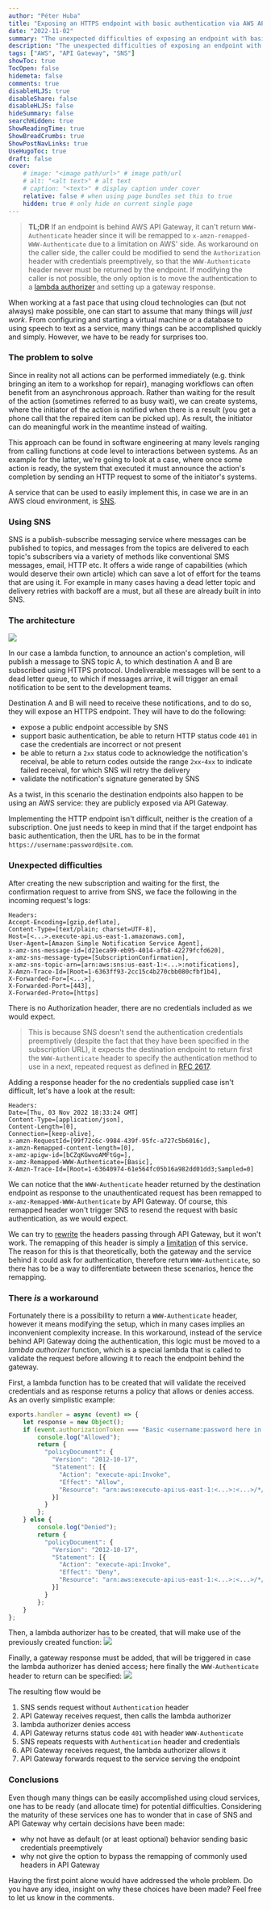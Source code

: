 ```yaml
---
author: "Péter Huba"
title: "Exposing an HTTPS endpoint with basic authentication via AWS API Gateway"
date: "2022-11-02"
summary: "The unexpected difficulties of exposing an endpoint with basic authentication via AWS API Gateway, to receive notifications from SNS"
description: "The unexpected difficulties of exposing an endpoint with basic authentication via AWS API Gateway, to receive notifications from SNS"
tags: ["AWS", "API Gateway", "SNS"]
showToc: true
TocOpen: false
hidemeta: false
comments: true
disableHLJS: true
disableShare: false
disableHLJS: false
hideSummary: false
searchHidden: true
ShowReadingTime: true
ShowBreadCrumbs: true
ShowPostNavLinks: true
UseHugoToc: true
draft: false
cover:
    # image: "<image path/url>" # image path/url
    # alt: "<alt text>" # alt text
    # caption: "<text>" # display caption under cover
    relative: false # when using page bundles set this to true
    hidden: true # only hide on current single page
---
```


> **TL;DR** If an endpoint is behind AWS API Gateway, it can't return `WWW-Authenticate` header since it will be remapped to `x-amzn-remapped-WWW-Authenticate` due to
a limitation on AWS' side.
As workaround on the caller side, the caller could be modified to send the `Authorization` header with credentials preemptively, so that the `WWW-Authenticate`
header never must be returned by the endpoint. If modifying the caller is not possible, the only option is to move the authentication to a 
[lambda authorizer](https://docs.aws.amazon.com/apigateway/latest/developerguide/apigateway-use-lambda-authorizer.html) and setting up a gateway response.

When working at a fast pace that using cloud technologies can (but not always) make possible, one can start to assume that many things will _just work_.
From configuring and starting a virtual machine or a database to using speech to text as a service, many things can be accomplished quickly and simply.
 However, we have to be ready for surprises too.

### The problem to solve
Since in reality not all actions can be performed immediately (e.g. think bringing an item to a workshop for repair), managing workflows can often benefit from an
 asynchronous approach. Rather than waiting for the result of the action (sometimes referred to as busy wait), we can create systems, where the
 initiator of the action is notified when there is a result (you get a phone call that the repaired item can be picked up). As result, the initiator can do
 meaningful work in the meantime instead of waiting.

This approach can be found in software engineering at many levels ranging from calling functions at code level to interactions between systems. As an example
for the latter, we're going to look at a case, where once some action is ready, the system that executed it must announce the action's completion by sending an HTTP request to some of the initiator's systems.

A service that can be used to easily implement this, in case we are in an AWS cloud environment, is [SNS](https://aws.amazon.com/sns/).

### Using SNS
SNS is a publish-subscribe messaging service where messages can be published to topics, and messages from the topics are delivered to each topic's subscribers
via a variety of methods like conventional SMS messages, email, HTTP etc. It offers a wide range of capabilities (which would deserve their own article)
 which can save a lot of effort for the teams that are using it. For example in many cases having a dead letter topic and delivery retries with backoff
  are a must, but all these are already built in into SNS. 

### The architecture
![](/sns.png)

In our case a lambda function, to announce an action's completion, will publish a message to SNS topic A, to which destination A and B are subscribed using
HTTPS protocol. Undeliverable messages will be sent to a dead letter queue, to which if messages arrive, it will trigger an email notification to be sent to the
development teams.

Destination A and B will need to receive these notifications, and to do so, they will expose an HTTPS endpoint. They will have to do the following:
* expose a public endpoint accessible by SNS
* support basic authentication, be able to return HTTP status code `401` in case the credentials are incorrect or not present
* be able to return a `2xx` status code to acknowledge the notification's receival, be able to return codes outside the range `2xx`-`4xx` to indicate failed receival,
for which SNS will retry the delivery
* validate the notification's signature generated by SNS

As a twist, in this scenario the destination endpoints also happen to be using an AWS service: they are publicly exposed via API Gateway.

Implementing the HTTP endpoint isn't difficult, neither is the creation of a subscription. One just needs to keep in mind that if the target endpoint has basic
authentication, then the URL has to be in the format `https://username:password@site.com`.

### Unexpected difficulties
After creating the new subscription and waiting for the first, the confirmation request to arrive from SNS, we face the following in the incoming request's logs: 
```
Headers: 
Accept-Encoding=[gzip,deflate],
Content-Type=[text/plain; charset=UTF-8],
Host=[<...>.execute-api.us-east-1.amazonaws.com],
User-Agent=[Amazon Simple Notification Service Agent],
x-amz-sns-message-id=[d21eca99-eb95-4014-afb8-42279fcfd620],
x-amz-sns-message-type=[SubscriptionConfirmation],
x-amz-sns-topic-arn=[arn:aws:sns:us-east-1:<...>:notifications],
X-Amzn-Trace-Id=[Root=1-6363ff93-2cc15c4b270cbb080cfbf1b4],
X-Forwarded-For=[<...>],
X-Forwarded-Port=[443],
X-Forwarded-Proto=[https]
```

There is no Authorization header, there are no credentials included as we would expect. 
> This is because SNS doesn't send the authentication credentials preemptively (despite the fact that they have been specified in the subscription URL),
  it expects the destination endpoint to return first the `WWW-Authenticate` header to specify the authentication method to use in a next, repeated
  request as defined in [RFC 2617](https://datatracker.ietf.org/doc/html/rfc2617).

Adding a response header for the no credentials supplied case isn't difficult, let's have a look at the result:
```
Headers:
Date=[Thu, 03 Nov 2022 18:33:24 GMT]
Content-Type=[application/json],
Content-Length=[0],
Connection=[keep-alive],
x-amzn-RequestId=[99f72c6c-9984-439f-95fc-a727c5b6016c],
x-amzn-Remapped-content-length=[0],
x-amz-apigw-id=[bCZqKGwvoAMFtGg=],
x-amz-Remapped-WWW-Authenticate=[Basic],
X-Amzn-Trace-Id=[Root=1-63640974-61e564fc05b16a982dd01dd3;Sampled=0]
```

We can notice that the `WWW-Authenticate` header returned by the destination endpoint as response to the unauthenticated request has been remapped to `x-amz-Remapped-WWW-Authenticate` by API Gateway. Of course, this remapped header won't trigger SNS to resend the request with basic authentication, as we would expect.

We can try to [rewrite](https://docs.aws.amazon.com/apigateway/latest/developerguide/apigateway-override-request-response-parameters.html) the headers passing
through API Gateway, but it won't work. The remapping of this header is simply a [limitation](https://docs.aws.amazon.com/apigateway/latest/developerguide/api-gateway-known-issues.html#api-gateway-known-issues-rest-apis) of this service. The reason for this is that theoretically, both the gateway and the service
behind it could ask for authentication, therefore return `WWW-Authenticate`, so there has to be a way to differentiate between these scenarios, hence the
remapping.

### There _is_ a workaround

Fortunately there is a possibility to return a `WWW-Authenticate` header, however it means modifying the setup, which in many cases implies an inconvenient
complexity increase. In this workaround, instead of the service behind API Gateway doing the authentication, this logic must be moved to a _lambda authorizer_ function, which is a special lambda that is called to validate the request before allowing it to reach the endpoint behind the gateway.

First, a lambda function has to be created that will validate the received credentials and as response returns a policy that allows or denies access.
As an overly simplistic example:
```js
exports.handler = async (event) => {
    let response = new Object();
    if (event.authorizationToken === "Basic <username:password here in base64>") {
        console.log("Allowed");
        return {
          "policyDocument": {
            "Version": "2012-10-17",
            "Statement": [{
              "Action": "execute-api:Invoke",
              "Effect": "Allow",
              "Resource": "arn:aws:execute-api:us-east-1:<...>:<...>/*/*/*"
            }]
          }
        };
    } else {
        console.log("Denied");
        return {
          "policyDocument": {
            "Version": "2012-10-17",
            "Statement": [{
              "Action": "execute-api:Invoke",
              "Effect": "Deny",
              "Resource": "arn:aws:execute-api:us-east-1:<...>:<...>/*/*/*"
            }]
          }
        };
    }
};
```

Then, a lambda authorizer has to be created, that will make use of the previously created function:
![](/lambda-authorizer.png)

Finally, a gateway response must be added, that will be triggered in case the lambda authorizer has denied access; here finally the `WWW-Authenticate` header to
return can be specified:
![](/gateway-response.png)

The resulting flow would be
1. SNS sends request without `Authentication` header
2. API Gateway receives request, then calls the lambda authorizer
3. lambda authorizer denies access
4. API Gateway returns status code `401` with header `WWW-Authenticate`
5. SNS repeats requests with `Authentication` header and credentials
6. API Gateway receives request, the lambda authorizer allows it
7. API Gateway forwards request to the service serving the endpoint

### Conclusions
Even though many things can be easily accomplished using cloud services, one has to be ready (and allocate time) for potential difficulties. Considering the maturity
of these services one has to wonder that in case of SNS and API Gateway why certain decisions have been made:
* why not have as default (or at least optional) behavior sending basic credentials preemptively
* why not give the option to bypass the remapping of commonly used headers in API Gateway

Having the first point alone would have addressed the whole problem. Do you have any idea, insight on why these choices have been made? Feel free to let us
know in the comments.